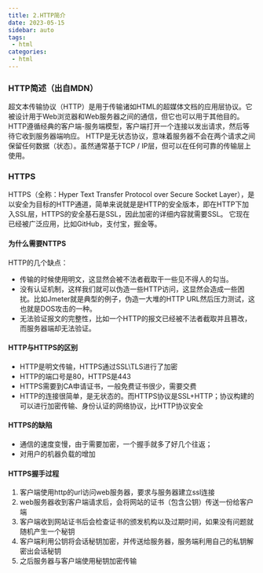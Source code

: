 ```yaml
---
title: 2.HTTP简介
date: 2023-05-15
sidebar: auto
tags:
 - html
categories:
 - html
---
```


### HTTP简述（出自MDN）
超文本传输协议（HTTP）是用于传输诸如HTML的超媒体文档的应用层协议。它被设计用于Web浏览器和Web服务器之间的通信，但它也可以用于其他目的。 HTTP遵循经典的客户端-服务端模型，客户端打开一个连接以发出请求，然后等待它收到服务器端响应。 HTTP是无状态协议，意味着服务器不会在两个请求之间保留任何数据（状态）。虽然通常基于TCP / IP层，但可以在任何可靠的传输层上使用。

### HTTPS
HTTPS（全称：Hyper Text Transfer Protocol over Secure Socket Layer），是以安全为目标的HTTP通道，简单来说就是是HTTP的安全版本，即在HTTP下加入SSL层，HTTPS的安全基石是SSL，因此加密的详细内容就需要SSL。 它现在已经被广泛应用，比如GitHub，支付宝，掘金等。

#### 为什么需要NTTPS
HTTP的几个缺点：
- 传输的时候使用明文，这显然会被不法者截取干一些见不得人的勾当。
- 没有认证机制，这样我们就可以伪造一些HTTP访问，这显然会造成一些困扰。比如Jmeter就是典型的例子，伪造一大堆的HTTP URL然后压力测试，这也就是DOS攻击的一种。
- 无法验证报文的完整性，比如一个HTTP的报文已经被不法者截取并且篡改，而服务器端却无法验证。

#### HTTP与HTTPS的区别
- HTTP是明文传输，HTTPS通过SSL\TLS进行了加密
- HTTP的端口号是80，HTTPS是443
- HTTPS需要到CA申请证书，一般免费证书很少，需要交费
- HTTP的连接很简单，是无状态的。而HTTPS协议是SSL+HTTP；协议构建的可以进行加密传输、身份认证的网络协议，比HTTP协议安全

#### HTTPS的缺陷
- 通信的速度变慢，由于需要加密，一个握手就多了好几个往返；
- 对用户的机器负载的增加

#### HTTPS握手过程
1. 客户端使用http的url访问web服务器，要求与服务器建立ssl连接
2. web服务器收到客户端请求后，会将网站的证书（包含公钥）传送一份给客户端
3. 客户端收到网站证书后会检查证书的颁发机构以及过期时间，如果没有问题就随机产生一个秘钥
4. 客户端利用公钥将会话秘钥加密，并传送给服务器，服务端利用自己的私钥解密出会话秘钥
5. 之后服务器与客户端使用秘钥加密传输


